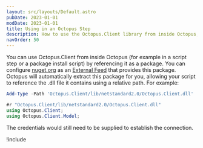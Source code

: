 ```yaml
---
layout: src/layouts/Default.astro
pubDate: 2023-01-01
modDate: 2023-01-01
title: Using in an Octopus Step
description: How to use the Octopus.Client library from inside Octopus, for example within a script step.
navOrder: 50
---
```


You can use Octopus.Client from inside Octopus (for example in a script step or a package install script) by referencing it as a package. You can configure [nuget.org](https://api.nuget.org/v3/index.json) as an [External Feed](/docs/packaging-applications/package-repositories/nuget-feeds/) that provides this package. Octopus will automatically extract this package for you, allowing your script to reference the .dll file it contains using a relative path. For example:

```powershell PowerShell
Add-Type -Path 'Octopus.Client/lib/netstandard2.0/Octopus.Client.dll'
```
```csharp C#
#r "Octopus.Client/lib/netstandard2.0/Octopus.Client.dll"
using Octopus.Client;
using Octopus.Client.Model;
```

The credentials would still need to be supplied to establish the connection. 

!include <octopus-client-shipped-with-server-and-tentacle>
